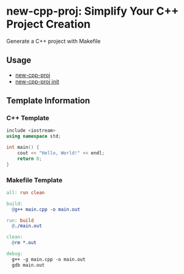 # new-cpp-proj: Simplify Your C++ Project Creation

Generate a C++ project with Makefile

## Usage

- [new-cpp-proj](/docs/new-cpp-proj.md)
- [new-cpp-proj init](/docs/new-cpp-proj.md)

## Template Information

### C++ Template

```cpp
include <iostream>
using namespace std;

int main() {
    cout << "Hello, World!" << endl;
    return 0;
}
```

### Makefile Template

```makefile
all: run clean

build:
  @g++ main.cpp -o main.out

run: build
  @./main.out

clean:
  @rm *.out

debug:
  g++ -g main.cpp -o main.out
  gdb main.out
```
